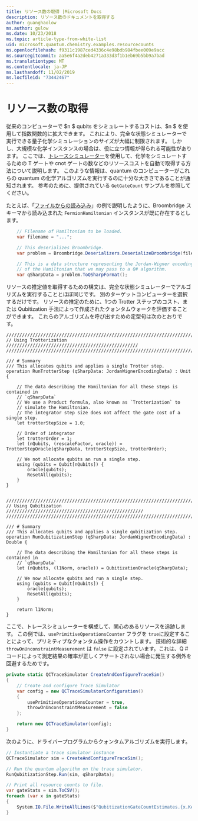 ```yaml
---
title: リソース数の取得 |Microsoft Docs
description: リソース数のドキュメントを取得する
author: guanghaolow
ms.author: gulow
ms.date: 10/23/2018
ms.topic: article-type-from-white-list
uid: microsoft.quantum.chemistry.examples.resourcecounts
ms.openlocfilehash: f9311c1987ced4336c4e98bdb984fbee009e9acc
ms.sourcegitcommit: aa5e6f4a2deb4271a333d3f1b1eb69b5bb9a7bad
ms.translationtype: MT
ms.contentlocale: ja-JP
ms.lasthandoff: 11/02/2019
ms.locfileid: "73442467"
---
```

# <a name="obtaining-resource-counts"></a>リソース数の取得

従来のコンピューターで $n $ qubits をシミュレートするコストは、$n $ を使用して指数関数的に拡大できます。 これにより、完全な状態シミュレーターで実行できる量子化学シミュレーションのサイズが大幅に制限されます。 しかし、大規模な化学インスタンスの場合は、役に立つ情報が得られる可能性があります。 ここでは、[トレースシミュレーター](xref:microsoft.quantum.machines.qc-trace-simulator.intro)を使用して、化学をシミュレートするための T ゲートや cnot ゲートの数などのリソースコストを自動で取得する方法について説明します。 このような情報は、quantum のコンピューターがこれらの quantum の化学アルゴリズムを実行するのに十分な大きさであることが通知されます。 参考のために、提供されている `GetGateCount` サンプルを参照してください。

たとえば、「[ファイルからの読み込み](xref:microsoft.quantum.chemistry.examples.loadhamiltonian)」の例で説明したように、Broombridge スキーマから読み込まれた `FermionHamiltonian` インスタンスが既に存在するとします。 

```csharp
    // Filename of Hamiltonian to be loaded.
    var filename = "...";

    // This deserializes Broombridge.
    var problem = Broombridge.Deserializers.DeserializeBroombridge(filename).ProblemDescriptions.First();

    // This is a data structure representing the Jordan-Wigner encoding 
    // of the Hamiltonian that we may pass to a Q# algorithm.
    var qSharpData = problem.ToQSharpFormat();
```

リソースの推定値を取得するための構文は、完全な状態シミュレーターでアルゴリズムを実行することとほぼ同じです。 別のターゲットコンピューターを選択するだけです。 リソースの推定のために、1つの Trotter ステップのコスト、または Qubitization 手法によって作成されたクォンタムウォークを評価することができます。 これらのアルゴリズムを呼び出すための定型句は次のとおりです。

```qsharp
//////////////////////////////////////////////////////////////////////////
// Using Trotterization //////////////////////////////////////////////////
//////////////////////////////////////////////////////////////////////////

/// # Summary
/// This allocates qubits and applies a single Trotter step.
operation RunTrotterStep (qSharpData: JordanWignerEncodingData) : Unit {
    
    // The data describing the Hamiltonian for all these steps is contained in
    // `qSharpData`
    // We use a Product formula, also known as `Trotterization` to
    // simulate the Hamiltonian.
    // The integrator step size does not affect the gate cost of a single step.
    let trotterStepSize = 1.0;
    
    // Order of integrator
    let trotterOrder = 1;
    let (nQubits, (rescaleFactor, oracle)) = TrotterStepOracle(qSharpData, trotterStepSize, trotterOrder);
    
    // We not allocate qubits an run a single step.
    using (qubits = Qubit[nQubits]) {
        oracle(qubits);
        ResetAll(qubits);
    }
}


//////////////////////////////////////////////////////////////////////////
// Using Qubitization ////////////////////////////////////////////////////
//////////////////////////////////////////////////////////////////////////

/// # Summary
/// This allocates qubits and applies a single qubitization step.
operation RunQubitizationStep (qSharpData: JordanWignerEncodingData) : Double {
    
    // The data describing the Hamiltonian for all these steps is contained in
    // `qSharpData`
    let (nQubits, (l1Norm, oracle)) = QubitizationOracle(qSharpData);
    
    // We now allocate qubits and run a single step.
    using (qubits = Qubit[nQubits]) {
        oracle(qubits);
        ResetAll(qubits);
    }
    
    return l1Norm;
}
```

ここで、トレースシミュレーターを構成して、関心のあるリソースを追跡します。 この例では、`usePrimitiveOperationsCounter` フラグを `true`に設定することによって、プリミティブなクォンタム操作をカウントします。 技術的な詳細 `throwOnUnconstraintMeasurement` は `false` に設定されています。これは、Q # コードによって測定結果の確率が正しくアサートされない場合に発生する例外を回避するためです。

```csharp
private static QCTraceSimulator CreateAndConfigureTraceSim()
{
    // Create and configure Trace Simulator
    var config = new QCTraceSimulatorConfiguration()
    {
        usePrimitiveOperationsCounter = true,
        throwOnUnconstraintMeasurement = false
    };

    return new QCTraceSimulator(config);
}
```

次のように、ドライバープログラムからクォンタムアルゴリズムを実行します。

```csharp
// Instantiate a trace simulator instance
QCTraceSimulator sim = CreateAndConfigureTraceSim();

// Run the quantum algorithm on the trace simulator.
RunQubitizationStep.Run(sim, qSharpData);

// Print all resource counts to file.
var gateStats = sim.ToCSV();
foreach (var x in gateStats)
{
    System.IO.File.WriteAllLines($"QubitizationGateCountEstimates.{x.Key}.csv", new string[] { x.Value });
}
```